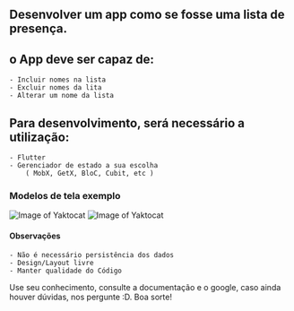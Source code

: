 ## Desenvolver um app como se fosse uma lista de presença.

## o App deve ser capaz de:
	- Incluir nomes na lista
	- Excluir nomes da lita
	- Alterar um nome da lista

## Para desenvolvimento, será necessário a utilização:
	- Flutter
	- Gerenciador de estado a sua escolha
		( MobX, GetX, BloC, Cubit, etc )

### Modelos de tela exemplo
![Image of Yaktocat](https://raw.githubusercontent.com/BDTI/teste-flutter/master/assets/home.jpg)
![Image of Yaktocat](https://raw.githubusercontent.com/BDTI/teste-flutter/master/assets/incluir.jpg)

#### Observações
	- Não é necessário persistência dos dados
	- Design/Layout livre
	- Manter qualidade do Código

Use seu conhecimento, consulte a documentação e o google, caso ainda houver dúvidas, nos pergunte :D. Boa sorte!
